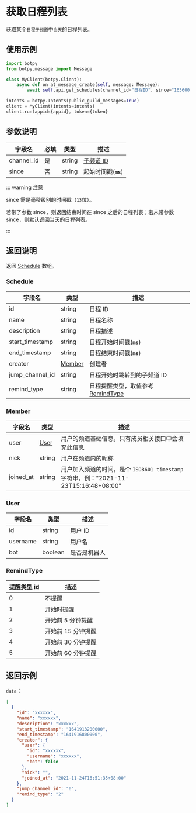# 获取日程列表 

获取某个`日程子频道`中`当天`的日程列表。

## 使用示例

```python
import botpy
from botpy.message import Message

class MyClient(botpy.Client):
    async def on_at_message_create(self, message: Message):
        await self.api.get_schedules(channel_id="日程ID", since="1656008891145")

intents = botpy.Intents(public_guild_messages=True)
client = MyClient(intents=intents)
client.run(appid={appid}, token={token}
```

## 参数说明

| 字段名    | 必填 | 类型   | 描述                             |
| --------- | ---- | ------ | -------------------------------- |
| channel_id | 是   | string | [子频道 ID](../../model/channel.md) |
| since     | 否   | string | 起始时间戳(**`ms`**)             |

::: warning 注意

since 需是毫秒级别的时间戳（`13`位）。

若带了参数 since，则返回结束时间在 since 之后的日程列表；若未带参数 since，则默认返回当天的日程列表。

:::

## 返回说明

返回 [Schedule](#schedule) 数组。

### Schedule

| 字段名          | 类型              | 描述                                            |
| --------------- | ----------------- | ----------------------------------------------- |
| id              | string            | 日程 ID                                         |
| name            | string            | 日程名称                                        |
| description     | string            | 日程描述                                        |
| start_timestamp | string            | 日程开始时间戳(**`ms`**)                        |
| end_timestamp   | string            | 日程结束时间戳(**`ms`**)                        |
| creator         | [Member](#member) | 创建者                                          |
| jump_channel_id | string            | 日程开始时跳转到的子频道 ID                     |
| remind_type     | string            | 日程提醒类型，取值参考[RemindType](#remindtype) |

### Member

| 字段名    | 类型          | 描述                                                                                 |
| --------- | ------------- | ------------------------------------------------------------------------------------ |
| user      | [User](#user) | 用户的频道基础信息，只有成员相关接口中会填充此信息                                   |
| nick      | string        | 用户在频道内的昵称                                                                   |
| joined_at | string        | 用户加入频道的时间，是个 `ISO8601 timestamp` 字符串，例："2021-11-23T15:16:48+08:00" |

### User

| 字段名   | 类型    | 描述         |
| -------- | ------- | ------------ |
| id       | string  | 用户 ID      |
| username | string  | 用户名       |
| bot      | boolean | 是否是机器人 |

### RemindType

| 提醒类型 id | 描述               |
| ----------- | ------------------ |
| 0           | 不提醒             |
| 1           | 开始时提醒         |
| 2           | 开始前 5 分钟提醒  |
| 3           | 开始前 15 分钟提醒 |
| 4           | 开始前 30 分钟提醒 |
| 5           | 开始前 60 分钟提醒 |

## 返回示例

`data`：

```json
[
  {
    "id": "xxxxxx",
    "name": "xxxxxx",
    "description": "xxxxxx",
    "start_timestamp": "1641913200000",
    "end_timestamp": "1641916800000",
    "creator": {
      "user": {
        "id": "xxxxxx",
        "username": "xxxxxx",
        "bot": false
      },
      "nick": "",
      "joined_at": "2021-11-24T16:51:35+08:00"
    },
    "jump_channel_id": "0",
    "remind_type": "2"
  }
]
```
